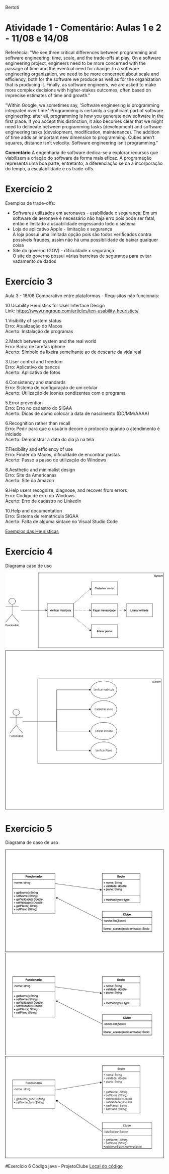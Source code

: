 Bertoti
# Atividade 1 - Comentário: Aulas 1 e 2 - 11/08 e 14/08

Referência: 
"We see three critical differences between programming and software engineering: time, scale, and the trade-offs at play. On a software engineering project, engineers need to be more concerned with the passage of time and the eventual need for change. In a software engineering organization, we need to be more concerned about scale and efficiency, both for the software we produce as well as for the organization that is producing it. Finally, as software engineers, we are asked to make more complex decisions with higher-stakes outcomes, often based on imprecise estimates of time and growth."

"Within Google, we sometimes say, 'Software engineering is programming integrated over time.' Programming is certainly a significant part of software engineering: after all, programming is how you generate new software in the first place. If you accept this distinction, it also becomes clear that we might need to delineate between programming tasks (development) and software engineering tasks (development, modification, maintenance). The addition of time adds an important new dimension to programming. Cubes aren’t squares, distance isn’t velocity. Software engineering isn’t programming."

**Comentário**
  A engenharia de software dedica-se a explorar recursos que viabilizem a criação do software da forma mais eficaz. A programação representa uma boa parte, entretanto, a diferenciação se da a incorporação do tempo, a escalabilidade e os trade-offs.

# Exercício 2
Exemplos de trade-offs:<br>
- Softwares utilizados em aeronaves - usabilidade x segurança;
    Em um software de aeronave é necessário não haja erro pois pode ser fatal, então é limitado a usuabilidade engessando todo o sistema<br>
- Loja de aplicativo Apple - limitação x segurança<br>
    A loja possui uma limitada opção pois são todos verificados contra possíveis fraudes, assim não há uma possibilidade de baixar qualquer coisa
- Site do governo (GOV) - dificuldade x segurança<br>
    O site do governo possui várias barreiras de segurança para evitar vazamento de dados


# Exercício 3
Aula 3 - 18/08
Comparativo entre plataformas - Requisitos não funcionais:

10 Usability Heuristics for User Interface Design <br>
Link: https://www.nngroup.com/articles/ten-usability-heuristics/

1.Visibility of system status <br>
Erro: Atualização do Macos<br>
Acerto: Instalação de programas <br>

2.Match between system and the real world <br>
Erro: Barra de tarefas iphone <br>
Acerto: Símbolo da lixeira semelhante ao de descarte da vida real <br>

3.User control and freedom<br>
Erro: Aplicativo de bancos<br>
Acerto: Aplicativo de fotos<br>

4.Consistency and standards<br>
Erro: Sistema de configuração de um celular <br>
Acerto: Utilização de ícones condizentes com o programa <br>

5.Error prevention<br>
Erro: Erro no cadastro do SIGAA<br>
Acerto: Dicas de como colocar a data de nascimento (DD/MM/AAAA)<br>

6.Recognition rather than recall<br>
Erro: Pedir para que o usuário decore o protocolo quando o atendimento é iniciado <br>
Acerto: Demonstrar a data do dia já na tela <br>

7.Flexibility and efficiency of use<br>
Erro: Finder do Macos, dificuldade de encontrar pastas<br>
Acerto: Passo a passo de utilização do Windows<br>

8.Aesthetic and minimalist design<br>
Erro: Site da Americanas    <br>
Acerto: Site da Amazon <br>

9.Help users recognize, diagnose, and recover from errors<br>
Erro: Código de erro do Windows<br>
Acerto: Erro de cadastro no Linkedin<br>

10.Help and documentation<br>
Erro: Sistema de rematrícula SIGAA<br>
Acerto: Falta de alguma sintaxe no Visual Studio Code<br>

[Exemplos das Heuristicas](https://github.com/LuisPGuimaraes/Bertoti/blob/c951430c8baa1e275b90c50a38c680bd7aa96be2/Engenharia_SW/Heuristicas)


# Exercício 4
Diagrama caso de uso

<img src="/Engenharia_SW/Image/diagrama_caso_de_uso.png" alt="Versão 1">

<img src="/Engenharia_SW/Image/CasoDeUso3.0.png" alt="Versão 2">


# Exercício 5 
Diagrama de caso de uso

<img src="/Engenharia_SW/Image/DiagramaDeClasse1.png" alt="Versão 1">


<img src="/Engenharia_SW/Image/Diagrama_de_classe2.0.png" alt="Versão 2">


<img src="/Engenharia_SW/Image/Diagrama_de_classe3.0.png" alt="Versão 3">


#Exercício 6
Código java - ProjetoClube
[Local do código](https://github.com/LuisPGuimaraes/Bertoti/tree/main/Engenharia_SW/ProjetoClube)




